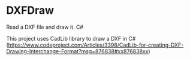 # DXFDraw
Read a DXF file and draw it. C# 

This project uses CadLib library to draw a DXF in C# (https://www.codeproject.com/Articles/3398/CadLib-for-creating-DXF-Drawing-Interchange-Format?msg=876838#xx876838xx)

